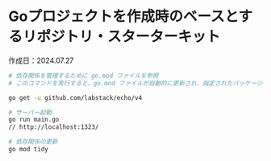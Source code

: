 # Goプロジェクトを作成時のベースとするリポジトリ・スターターキット
作成日：2024.07.27

```sh
# 依存関係を管理するために go.mod ファイルを参照
# このコマンドを実行すると、go.mod ファイルが自動的に更新され、指定されたパッケージとその依存関係が追加されます。-u フラグを使用することで、パッケージとその依存関係が最新バージョンにアップデートされます。

go get -u github.com/labstack/echo/v4

# サーバー起動
go run main.go
// http://localhost:1323/

# 依存関係の更新
go mod tidy
```
